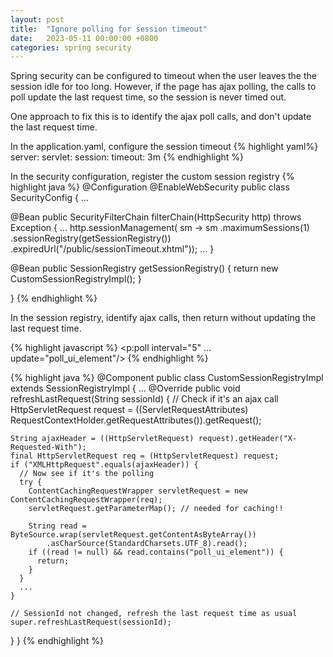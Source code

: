 ```yaml
---
layout: post
title:  "Ignore polling for session timeout"
date:   2023-05-11 00:00:00 +0800
categories: spring security
---
```


Spring security can be configured to timeout when the user leaves the the session idle for too long.
However, if the page has ajax polling, the calls to poll update the last request time,
so the session is never timed out.

One approach to fix this is to identify the ajax poll calls, and don't update the last request time.

In the application.yaml, configure the session timeout
{% highlight yaml%}
server:
  servlet:
    session:
      timeout: 3m
{% endhighlight %}

In the security configuration, register the custom session registry
{% highlight java %}
@Configuration
@EnableWebSecurity
public class SecurityConfig {
...

  @Bean
  public SecurityFilterChain filterChain(HttpSecurity http) throws Exception {
    ...
    http.sessionManagement(
        sm -> sm
        .maximumSessions(1)
        .sessionRegistry(getSessionRegistry())
        .expiredUrl("/public/sessionTimeout.xhtml"));
    ...
  }

  @Bean
  public SessionRegistry getSessionRegistry() {
    return new CustomSessionRegistryImpl();
  }
  
}
{% endhighlight %}

In the session registry, identify ajax calls, then return without updating the last request time.

{% highlight javascript %}
<p:poll interval="5" ... update="poll_ui_element"/>
{% endhighlight %}

{% highlight java %}
@Component
public class CustomSessionRegistryImpl extends SessionRegistryImpl {
...
 @Override
  public void refreshLastRequest(String sessionId) {
    // Check if it's an ajax call
    HttpServletRequest request =
        ((ServletRequestAttributes) RequestContextHolder.getRequestAttributes()).getRequest();

    String ajaxHeader = ((HttpServletRequest) request).getHeader("X-Requested-With");
    final HttpServletRequest req = (HttpServletRequest) request;
    if ("XMLHttpRequest".equals(ajaxHeader)) {
      // Now see if it's the polling
      try {
        ContentCachingRequestWrapper servletRequest = new ContentCachingRequestWrapper(req);
        servletRequest.getParameterMap(); // needed for caching!!

        String read = ByteSource.wrap(servletRequest.getContentAsByteArray())
            .asCharSource(StandardCharsets.UTF_8).read();
        if ((read != null) && read.contains("poll_ui_element")) {
          return;
        }
      } 
      ...
    }

    // SessionId not changed, refresh the last request time as usual
    super.refreshLastRequest(sessionId);
  }
}
{% endhighlight %}
